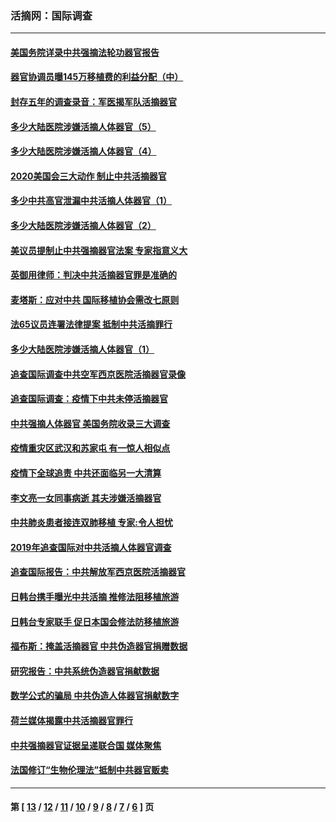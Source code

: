 ### 活摘网：国际调查
---
#### [美国务院详录中共强摘法轮功器官报告](../../pages/nf5947/n12944519.md?05140430) 
#### [器官协调员曝145万移植费的利益分配（中）](../../pages/nf5947/n12894547.md?05140430) 
#### [封存五年的调查录音：军医揭军队活摘器官](../../pages/nf5947/n12798692.md?05140430) 
#### [多少大陆医院涉嫌活摘人体器官（5）](../../pages/nf5947/n12768383.md?05140430) 
#### [多少大陆医院涉嫌活摘人体器官（4）](../../pages/nf5947/n12664434.md?05140430) 
#### [2020美国会三大动作 制止中共活摘器官](../../pages/nf5947/n12682004.md?05140430) 
#### [多少中共高官泄漏中共活摘人体器官（1）](../../pages/nf5947/n12671234.md?05140430) 
#### [多少大陆医院涉嫌活摘人体器官（2）](../../pages/nf5947/n12655589.md?05140430) 
#### [美议员提制止中共强摘器官法案 专家指意义大](../../pages/nf5947/n12630561.md?05140430) 
#### [英御用律师：判决中共活摘器官罪是准确的](../../pages/nf5947/n12580740.md?05140430) 
#### [麦塔斯：应对中共 国际移植协会需改七原则](../../pages/nf5947/n12514711.md?05140430) 
#### [法65议员连署法律提案 抵制中共活摘罪行](../../pages/nf5947/n12437047.md?05140430) 
#### [多少大陆医院涉嫌活摘人体器官（1）](../../pages/nf5947/n12414284.md?05140430) 
#### [追查国际调查中共空军西京医院活摘器官录像](../../pages/nf5947/n12348837.md?05140430) 
#### [追查国际调查：疫情下中共未停活摘器官](../../pages/nf5947/n12273415.md?05140430) 
#### [中共强摘人体器官 美国务院收录三大调查](../../pages/nf5947/n12181488.md?05140430) 
#### [疫情重灾区武汉和苏家屯 有一惊人相似点](../../pages/nf5947/n12150824.md?05140430) 
#### [疫情下全球追责 中共还面临另一大清算](../../pages/nf5947/n12070397.md?05140430) 
#### [李文亮一女同事病逝 其夫涉嫌活摘器官](../../pages/nf5947/n11957882.md?05140430) 
#### [中共肺炎患者接连双肺移植 专家:令人担忧](../../pages/nf5947/n11945516.md?05140430) 
#### [2019年追查国际对中共活摘人体器官调查](../../pages/nf5947/n11917733.md?05140430) 
#### [追查国际报告：中共解放军西京医院活摘器官](../../pages/nf5947/n11838359.md?05140430) 
#### [日韩台携手曝光中共活摘 推修法阻移植旅游](../../pages/nf5947/n11712046.md?05140430) 
#### [日韩台专家联手 促日本国会修法防移植旅游](../../pages/nf5947/n11708887.md?05140430) 
#### [福布斯：掩盖活摘器官 中共伪造器官捐赠数据](../../pages/nf5947/n11669316.md?05140430) 
#### [研究报告：中共系统伪造器官捐献数据](../../pages/nf5947/n11665366.md?05140430) 
#### [数学公式的骗局 中共伪造人体器官捐献数字](../../pages/nf5947/n11657738.md?05140430) 
#### [荷兰媒体揭露中共活摘器官罪行](../../pages/nf5947/n11574020.md?05140430) 
#### [中共强摘器官证据呈递联合国 媒体聚焦](../../pages/nf5947/n11546426.md?05140430) 
#### [法国修订“生物伦理法”抵制中共器官贩卖](../../pages/nf5947/n11545564.md?05140430) 

---
#### 第 [ [13](./13.md?05140430) / [12](./12.md?05140430) / [11](./11.md?05140430) / [10](./10.md?05140430) / [9](./9.md?05140430) / [8](./8.md?05140430) / [7](./7.md?05140430) / [6](./6.md?05140430) ] 页
